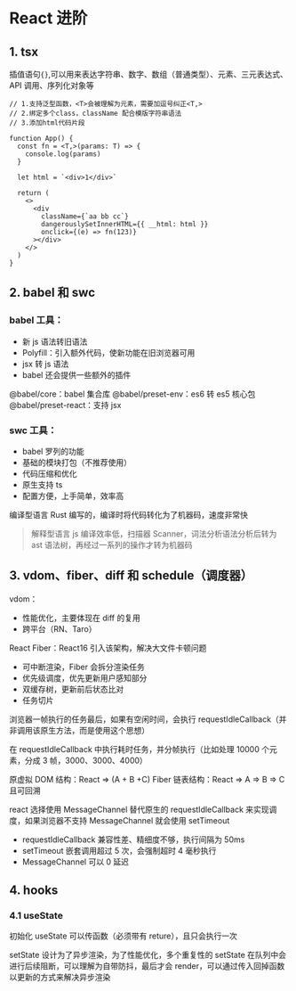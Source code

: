 # React 进阶

## 1. tsx

插值语句`{}`,可以用来表达字符串、数字、数组（普通类型）、元素、三元表达式、API 调用、序列化对象等

```tsx
// 1.支持泛型函数，<T>会被理解为元素，需要加逗号纠正<T,>
// 2.绑定多个class，className 配合模版字符串语法
// 3.添加html代码片段

function App() {
  const fn = <T,>(params: T) => {
    console.log(params)
  }

  let html = `<div>1</div>`

  return (
    <>
      <div
        className={`aa bb cc`}
        dangerouslySetInnerHTML={{ __html: html }}
        onclick={(e) => fn(123)}
      ></div>
    </>
  )
}
```

## 2. babel 和 swc

### babel 工具：

- 新 js 语法转旧语法
- Polyfill：引入额外代码，使新功能在旧浏览器可用
- jsx 转 js 语法
- babel 还会提供一些额外的插件

@babel/core：babel 集合库
@babel/preset-env：es6 转 es5 核心包
@babel/preset-react：支持 jsx

### swc 工具：

- babel 罗列的功能
- 基础的模块打包（不推荐使用）
- 代码压缩和优化
- 原生支持 ts
- 配置方便，上手简单，效率高

编译型语言 Rust 编写的，编译时将代码转化为了机器码，速度非常快

> 解释型语言 js 编译效率低，扫描器 Scanner，词法分析语法分析后转为 ast 语法树，再经过一系列的操作才转为机器码

## 3. vdom、fiber、diff 和 schedule（调度器）

vdom：

- 性能优化，主要体现在 diff 的复用
- 跨平台（RN、Taro）

React Fiber：React16 引入该架构，解决大文件卡顿问题

- 可中断渲染，Fiber 会拆分渲染任务
- 优先级调度，优先更新用户感知部分
- 双缓存树，更新前后状态比对
- 任务切片

浏览器一帧执行的任务最后，如果有空闲时间，会执行 requestIdleCallback（并非调用该原生方法，而是使用这个思想）

在 requestIdleCallback 中执行耗时任务，并分帧执行（比如处理 10000 个元素，分成 3 帧，3000、3000、4000）

原虚拟 DOM 结构：React => (A + B +C)
Fiber 链表结构：React => A => B => C 且可回溯

react 选择使用 MessageChannel 替代原生的 requestIdleCallback 来实现调度，如果浏览器不支持 MessageChannel 就会使用 setTimeout

- requestIdleCallback 兼容性差、精细度不够，执行间隔为 50ms
- setTimeout 嵌套调用超过 5 次，会强制超时 4 毫秒执行
- MessageChannel 可以 0 延迟

## 4. hooks

### 4.1 useState

初始化 useState 可以传函数（必须带有 reture），且只会执行一次

setState 设计为了异步渲染，为了性能优化，多个重复性的 setState 在队列中会进行后续阻断，可以理解为自带防抖，最后才会 render，可以通过传入回掉函数以更新的方式来解决异步渲染
